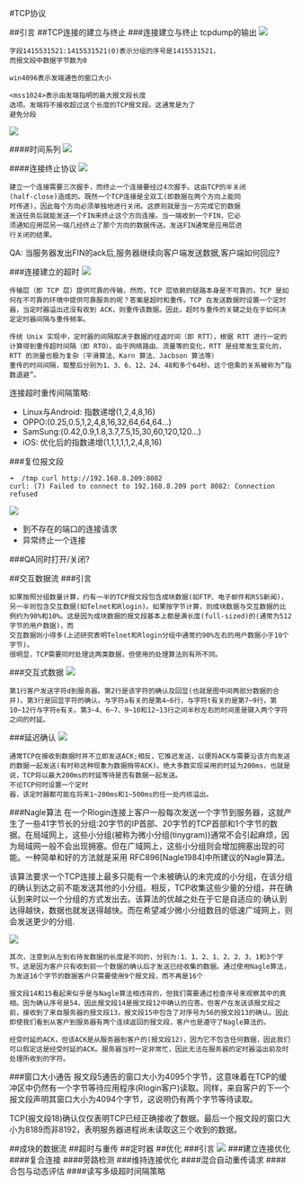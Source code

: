 #TCP协议

##引言
##TCP连接的建立与终止
###连接建立与终止
tcpdump的输出
![](http://daheli.qiniudn.com/2017-06-08-14968166750175.jpg)

```
字段1415531521:1415531521(0)表示分组的序号是1415531521，
而报文段中数据字节数为0

win4096表示发端通告的窗口大小

<mss1024>表示由发端指明的最大报文段长度
选项。发端将不接收超过这个长度的TCP报文段。这通常是为了
避免分段
```

![](http://daheli.qiniudn.com/2017-06-08-14968166916098.jpg)


####时间系列
![](http://daheli.qiniudn.com/2017-06-08-14968163004096.jpg)

####连接终止协议
![](http://daheli.qiniudn.com/2017-06-08-14968192768392.jpg)

```
建立一个连接需要三次握手，而终止一个连接要经过4次握手。这由TCP的半关闭
(half-close)造成的。既然一个TCP连接是全双工(即数据在两个方向上能同
时传递)，因此每个方向必须单独地进行关闭。这原则就是当一方完成它的数据
发送任务后就能发送一个FIN来终止这个方向连接。当一端收到一个FIN，它必
须通知应用层另一端几经终止了那个方向的数据传送。发送FIN通常是应用层进
行关闭的结果。
```
QA: 当服务器发出FIN的ack后,服务器继续向客户端发送数据,客户端如何回应?


###连接建立的超时
![](http://daheli.qiniudn.com/2017-06-08-14968234809617.jpg)

```
传输层（即 TCP 层）提供可靠的传输，然而，TCP 层依赖的链路本身是不可靠的，TCP 是如何在不可靠的环境中提供可靠服务的呢？答案是超时和重传。TCP 在发送数据时设置一个定时器，当定时器溢出还没有收到 ACK，则重传该数据。因此，超时与重传的关键之处在于如何决定定时器间隔与重传频率。

传统 Unix 实现中，定时器的间隔取决于数据的往返时间（即 RTT），根据 RTT 进行一定的计算得到重传超时间隔（即 RTO）。由于网络路由、流量等的变化，RTT 是经常发生变化的，RTT 的测量也极为复杂（平滑算法、Karn 算法、Jacbson 算法等）
重传的时间间隔，取整后分别为1、3、6、12、24、48和多个64秒。这个倍乘的关系被称为“指数退避”。
```
连接超时重传间隔策略:
* Linux与Android: 指数递增(1,2,4,8,16)
* OPPO:(0.25,0.5,1,2,4,8,16,32,64,64,64…)
* SamSung:(0.42,0.9,1.8,3.7,7.5,15,30,60,120,120…)
* iOS: 优化后的指数递增(1,1,1,1,1,2,4,8,16)


###复位报文段
```
➜  /tmp curl http://192.168.8.209:8082
curl: (7) Failed to connect to 192.168.8.209 port 8082: Connection refused
```
![](http://daheli.qiniudn.com/2017-06-08-14968279066314.jpg)
* 到不存在的端口的连接请求
* 异常终止一个连接


###QA同时打开/关闭?

##交互数据流
###引言
```
如果按照分组数量计算，约有一半的TCP报文段包含成块数据(如FTP、电子邮件和RSS新闻)，另一半则包含交互数据(如Telnet和Rlogin)。如果按字节计算，则成块数据与交互数据的比例约为90%和10%。这是因为成块数据的报文段基本上都是满长度(full-sized)的(通常为512字节的用户数据)，而交互数据则小得多(上述研究表明Telnet和Rlogin分组中通常约90%左右的用户数据小于10个字节)。很明显，TCP需要同时处理这两类数据，但使用的处理算法则有所不同。
```
###交互式数据
![](http://daheli.qiniudn.com/2017-06-08-14968402578949.jpg)

```
第1行客户发送字符d到服务器。第2行是该字符的确认及回显(也就是图中间两部分数据的合并)。第3行是回显字符的确认。与字符a有关的是第4~6行，与字符t有关的是第7~9行，第10~12行与字符e有关。第3~4、6~7、9~10和12~13行之间半秒左右的时间差是键入两个字符之间的时延。
```
###延迟确认
![](http://daheli.qiniudn.com/2017-06-08-14968504026284.jpg)

```
通常TCP在接收到数据时并不立即发送ACK;相反，它推迟发送，以便将ACK与需要沿该方向发送的数据一起发送(有时称这种现象为数据捎带ACK)。绝大多数实现采用的时延为200ms，也就是说，TCP将以最大200ms的时延等待是否有数据一起发送。
不论TCP何时设置一个定时
器，该定时器都可能在将来1~200ms和1~500ms的任一处内核溢出。
```

###Nagle算法
在一个Rlogin连接上客户一般每次发送一个字节到服务器，这就产生了一些41字节长的分组:20字节的IP首部、20字节的TCP首部和1个字节的数据。在局域网上，这些小分组(被称为微小分组(tinygram))通常不会引起麻烦，因为局域网一般不会出现拥塞。但在广域网上，这些小分组则会增加拥塞出现的可能。一种简单和好的方法就是采用
RFC896[Nagle1984]中所建议的Nagle算法。

该算法要求一个TCP连接上最多只能有一个未被确认的未完成的小分组，在该分组的确认到达之前不能发送其他的小分组。相反，TCP收集这些少量的分组，并在确认到来时以一个分组的方式发出去。该算法的优越之处在于它是自适应的:确认到达得越快，数据也就发送得越快。而在希望减少微小分组数目的低速广域网上，则会发送更少的分组.

![](http://daheli.qiniudn.com/2017-06-08-14968530389498.jpg)

```
其次，注意到从左到右待发数据的长度是不同的，分别为:1、1、2、1、2、2、3、1和3个字节。这是因为客户只有收到前一个数据的确认后才发送已经收集的数据。通过使用Nagle算法，为发送16个字节的数据客户只需要使用9个报文段，而不再是16个
```

```
报文段14和15看起来似乎是与Nagle算法相违背的，但我们需要通过检查序号来观察其中的真相。因为确认序号是54，因此报文段14是报文段12中确认的应答。但客户在发送该报文段之前，接收到了来自服务器的报文段13，报文段15中包含了对序号为56的报文段13的确认。因此即使我们看到从客户到服务器有两个连续返回的报文段，客户也是遵守了Nagle算法的。
```
```
经受时延的ACK，但该ACK是从服务器到客户的(报文段12)，因为它不包含任何数据，因此我们可以假定这是经受时延的ACK。服务器当时一定非常忙，因此无法在服务器的定时器溢出前及时处理所收到的字符。
```

###窗口大小通告
报文段5通告的窗口大小为4095个字节，这意味着在TCP的缓冲区中仍然有一个字节等待应用程序(Rlogin客户)读取。同样，来自客户的下一个报文段声明其窗口大小为4094个字节，这说明仍有两个字节等待读取。

TCP(报文段18)确认仅仅表明TCP已经正确接收了数据。最后一个报文段的窗口大小为8189而非8192，表明服务器进程尚未读取这三个收到的数据。


##成块的数据流
##超时与重传
##定时器
##优化
###引言
![](http://daheli.qiniudn.com/2017-06-08-14968493912238.jpg)
###建立连接优化
####复合连接
####旁路检测
###维持连接优化
####混合自动重传请求
####合包与动态评估
####读写多级超时间隔策略








